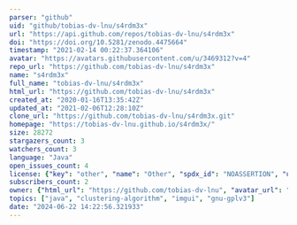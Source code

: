 ```yaml
---
parser: "github"
uid: "github/tobias-dv-lnu/s4rdm3x"
url: "https://api.github.com/repos/tobias-dv-lnu/s4rdm3x"
doi: "https://doi.org/10.5281/zenodo.4475664"
timestamp: "2021-02-14 00:22:37.364106"
avatar: "https://avatars.githubusercontent.com/u/3469312?v=4"
repo_url: "https://github.com/tobias-dv-lnu/s4rdm3x"
name: "s4rdm3x"
full_name: "tobias-dv-lnu/s4rdm3x"
html_url: "https://github.com/tobias-dv-lnu/s4rdm3x"
created_at: "2020-01-16T13:35:42Z"
updated_at: "2021-02-06T12:28:10Z"
clone_url: "https://github.com/tobias-dv-lnu/s4rdm3x.git"
homepage: "https://tobias-dv-lnu.github.io/s4rdm3x/"
size: 28272
stargazers_count: 3
watchers_count: 3
language: "Java"
open_issues_count: 4
license: {"key": "other", "name": "Other", "spdx_id": "NOASSERTION", "url": null, "node_id": "MDc6TGljZW5zZTA="}
subscribers_count: 2
owner: {"html_url": "https://github.com/tobias-dv-lnu", "avatar_url": "https://avatars.githubusercontent.com/u/3469312?v=4", "login": "tobias-dv-lnu", "type": "User"}
topics: ["java", "clustering-algorithm", "imgui", "gnu-gplv3"]
date: "2024-06-22 14:22:56.321933"
---
```

